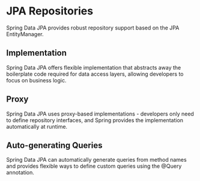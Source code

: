 # JPA Repositories

Spring Data JPA provides robust repository support based on the JPA EntityManager.

## Implementation

Spring Data JPA offers flexible implementation that abstracts away the boilerplate code required
for data access layers, allowing developers to focus on business logic.

## Proxy

Spring Data JPA uses proxy-based implementations - developers only need to define repository
interfaces, and Spring provides the implementation automatically at runtime.

## Auto-generating Queries

Spring Data JPA can automatically generate queries from method names and provides flexible ways to
define custom queries using the @Query annotation.